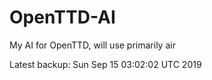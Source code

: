 # OpenTTD-AI
My AI for OpenTTD, will use primarily air

Latest backup: Sun Sep 15 03:02:02 UTC 2019
